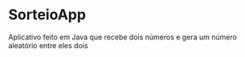 # SorteioApp

Aplicativo feito em Java que recebe dois números e gera um número aleatório entre eles dois
